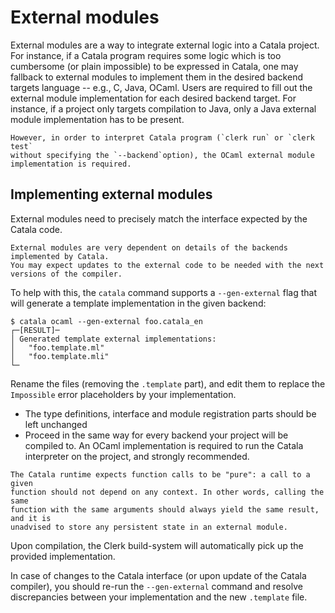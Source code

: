 # External modules

External modules are a way to integrate external logic into a Catala
project. For instance, if a Catala program requires some logic which
is too cumbersome (or plain impossible) to be expressed in Catala, one
may fallback to external modules to implement them in the desired
backend targets language -- e.g., C, Java, OCaml. Users are required
to fill out the external module implementation for each desired
backend target. For instance, if a project only targets compilation to
Java, only a Java external module implementation has to be present.

~~~admonish warning
However, in order to interpret Catala program (`clerk run` or `clerk test`
without specifying the `--backend`option), the OCaml external module implementation is required.
~~~

## Implementing external modules

External modules need to precisely match the interface expected by the Catala
code.

~~~admonish danger title="Low-level feature"
External modules are very dependent on details of the backends implemented by Catala.
You may expect updates to the external code to be needed with the next versions of the compiler.
~~~

To help with this, the `catala` command supports a `--gen-external` flag that
will generate a template implementation in the given backend:

```shell-session
$ catala ocaml --gen-external foo.catala_en
┌─[RESULT]─
│ Generated template external implementations:
│   "foo.template.ml"
│   "foo.template.mli"
└─
```

Rename the files (removing the `.template` part), and edit them to
replace the `Impossible` error placeholders by your implementation.

- The type definitions, interface and module registration parts should be left
  unchanged
- Proceed in the same way for every backend your project will be compiled to. An
  OCaml implementation is required to run the Catala interpreter on the project,
  and strongly recommended.

~~~admonish danger title="Keep it functional"
The Catala runtime expects function calls to be "pure": a call to a given
function should not depend on any context. In other words, calling the same
function with the same arguments should always yield the same result, and it is
unadvised to store any persistent state in an external module.
~~~

Upon compilation, the Clerk build-system will automatically pick up the provided
implementation.

In case of changes to the Catala interface (or upon update of the Catala
compiler), you should re-run the `--gen-external` command and resolve
discrepancies between your implementation and the new `.template` file.
